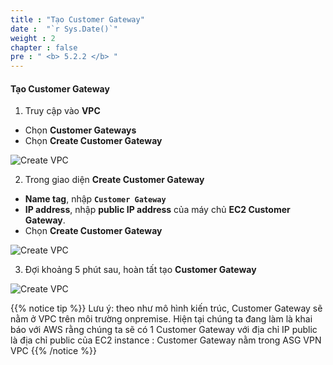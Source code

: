 ```yaml
---
title : "Tạo Customer Gateway"
date :  "`r Sys.Date()`" 
weight : 2
chapter : false
pre : " <b> 5.2.2 </b> "
---
```


#### Tạo Customer Gateway

1. Truy cập vào **VPC**

- Chọn **Customer Gateways**
- Chọn **Create Customer Gateway**

![Create VPC](/images/6-VPNSitetoSite/6.2-customgw/0001-customergw.png?featherlight=false&width=90pc)

2. Trong giao diện **Create Customer Gateway**

- **Name tag**, nhập **```Customer Gateway```**
- **IP address**, nhập **public IP address** của máy chủ **EC2 Customer Gateway**.
- Chọn **Create Customer Gateway**


![Create VPC](/images/6-VPNSitetoSite/6.2-customgw/0002-customergw.png?featherlight=false&width=90pc)

3. Đợi khoảng 5 phút sau, hoàn tất tạo **Customer Gateway**

![Create VPC](/images/6-VPNSitetoSite/6.2-customgw/0003-customergw.png?featherlight=false&width=90pc)

{{% notice tip %}}
Lưu ý: theo như mô hình kiến trúc, Customer Gateway sẽ nằm ở VPC trên môi trường onpremise. Hiện tại chúng ta đang làm là khai báo với AWS rằng chúng ta sẽ có 1 Customer Gateway với địa chỉ IP public là địa chỉ public của EC2 instance : Customer Gateway nằm trong ASG VPN VPC
{{% /notice %}}

